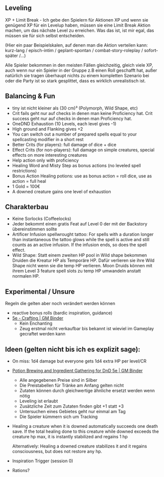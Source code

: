 
## Leveling

XP + Limit Break - Ich gebe den Spielern für Aktionen XP und wenn sie genügend XP für ein Levelup haben, müssen sie eine Limit Break Aktion machen, um das nächste Level zu erreichen. Was das ist, ist mir egal, das müssen sie für sich selbst entscheiden.

(Hier ein paar Beispielskalen, auf denen man die Aktion verteilen kann: kurz-lang / episch-intim / geplant-spontan / combat-story-roleplay / sofort-später /…)

Alle Spieler bekommen in den meisten Fällen gleichzeitig, gleich viele XP, auch wenn nur ein Spieler in der Gruppe z.B einen Roll geschafft hat, außer natürlich sie tragen überhaupt nichts zu einem kompletten Szenario bei oder die Party ist so stark gesplittet, dass es wirklich unrealistisch ist.

  

## Balancing & Fun

- tiny ist nicht kleiner als (30 cm)³ (Polymorph, Wild Shape, etc)
- Crit fails geht nur auf checks in denen man keine Proficiency hat. Crit success geht nur auf checks in denen man Proficiency hat.
- OneDND Exhaustion (10 Levels, each level gives -1)
- High ground and Flanking gives +2
- You can switch out a number of prepared spells equal to your spellcasting modifier in a short rest
- Better Crits (for players): full damage of dice + dice 
- Effect Crits (for non-players): full damage on simple creatures, special effects on more interesting creatures
- Help action only with proficiency
- Healing Word and Misty Step as bonus actions (no leveled spell restrictions)
- Bonus Action Healing potions: use as bonus action = roll dice, use as action = full heal
- 1 Gold = 100€
- A downed creature gains one level of exhaustion


## Charakterbau

- Keine Sorlocks (Coffeelocks)
- Jeder bekommt einen gratis Feat auf Level 0 der mit der Backstory übereinstimmen sollte
- Artificer Infusion spellwrought tattoo: For spells with a duration longer than instantaneous the tattoo glows while the spell is active and still counts as an active infusion. If the infusion ends, so does the spell effect.
- Wild Shape: Statt einem zweiten HP pool in Wild shape bekommen Druiden die Kreatur HP als Temporäre HP. Dafür verlieren sie ihre Wild Shape nicht wenn sie die temp HP verlieren. Moon Druids können mit ihrem Level 3 feature spell slots zu temp HP umwandeln anstatt normalen HP.
  

## Experimental / Unsure
Regeln die gelten aber noch verändert werden können

- reactive bonus rolls (bardic inspiration, guidance)
- [5e - Crafting | GM Binder](https://www.gmbinder.com/share/-LmaScNJZakjqNPScSO4)
	- Kein Enchanting
	- Zeug erstmal nicht verkaufbar bis bekannt ist wieviel im Gameplay gecraftet werden kann

  
  

## Ideen (gelten nicht bis ich es explizit sage):

- On miss: 1d4 damage but everyone gets 1d4 extra HP per level/CR

- [Potion Brewing and Ingredient Gathering for DnD 5e | GM Binder](https://www.gmbinder.com/share/-MNG6P6I8-1tJM3aroaV)

	- Alle angegebenen Preise sind in Silber
	- Die Preistabellen für Tränke am Anfang gelten nicht
	- Zutaten können durch gleichwertige ähnliche ersetzt werden wenn nötig
	- Leveling ist erlaubt
	- Zusätzliche Zeit zum Zutaten finden gibt +1 statt +3
	- Untersuchen eines Gebietes geht nur einmal am Tag
	- Die Spieler kümmern sich um Tracking

- Healing a creature when it is downed automatically succeeds one death save. If the total healing done to this creature while downed exceeds the creature hp max, it is instantly stabilized and regains 1 hp

	Alternatively: Healing a downed creature stabilizes it and it regains consciousness, but does not restore any hp.

- Inspiration Trigger (session 0)
- Rations?